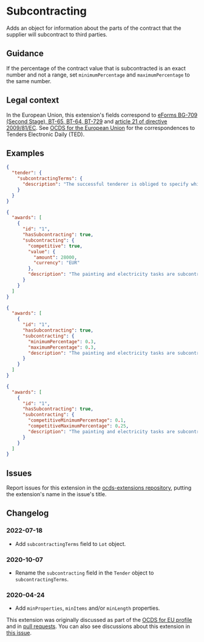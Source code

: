# Subcontracting

Adds an object for information about the parts of the contract that the supplier will subcontract to third parties.

## Guidance

If the percentage of the contract value that is subcontracted is an exact number and not a range, set `minimumPercentage` and `maximumPercentage` to the same number.

## Legal context

In the European Union, this extension's fields correspond to [eForms BG-709 (Second Stage), BT-65, BT-64, BT-729](https://github.com/eForms/eForms) and [article 21 of directive 2009/81/EC](https://eur-lex.europa.eu/legal-content/EN/TXT/HTML/?uri=CELEX:32009L0081&from=EN#d1e2623-76-1). See [OCDS for the European Union](http://standard.open-contracting.org/profiles/eu/master/en/) for the correspondences to Tenders Electronic Daily (TED).

## Examples

```json
{
  "tender": {
    "subcontractingTerms": {
      "description": "The successful tenderer is obliged to specify which part or parts of the contract it intends to subcontract beyond the required percentage and to indicate the subcontractors already identified."
    }
  }
}
```

```json
{
  "awards": [
    {
      "id": "1",
      "hasSubcontracting": true,
      "subcontracting": {
        "competitive": true,
        "value": {
          "amount": 28000,
          "currency": "EUR"
        },
        "description": "The painting and electricity tasks are subcontracted."
      }
    }
  ]
}
```

```json
{
  "awards": [
    {
      "id": "1",
      "hasSubcontracting": true,
      "subcontracting": {
        "minimumPercentage": 0.3,
        "maximumPercentage": 0.3,
        "description": "The painting and electricity tasks are subcontracted."
      }
    }
  ]
}
```

```json
{
  "awards": [
    {
      "id": "1",
      "hasSubcontracting": true,
      "subcontracting": {
        "competitiveMinimumPercentage": 0.1,
        "competitiveMaximumPercentage": 0.25,
        "description": "The painting and electricity tasks are subcontracted."
      }
    }
  ]
}
```

## Issues

Report issues for this extension in the [ocds-extensions repository](https://github.com/open-contracting/ocds-extensions/issues), putting the extension's name in the issue's title.

## Changelog

### 2022-07-18

* Add `subcontractingTerms` field to `Lot` object.

### 2020-10-07

* Rename the `subcontracting` field in the `Tender` object to `subcontractingTerms`.

### 2020-04-24

* Add `minProperties`, `minItems` and/or `minLength` properties.

This extension was originally discussed as part of the [OCDS for EU profile](https://github.com/open-contracting-extensions/european-union/issues) and in [pull requests](https://github.com/open-contracting-extensions/ocds_subcontracting_extension/pulls?q=is%3Apr+is%3Aclosed). You can also see discussions about this extension in [this issue](https://github.com/open-contracting-extensions/ocds_subcontracting_extension/issues/2).
